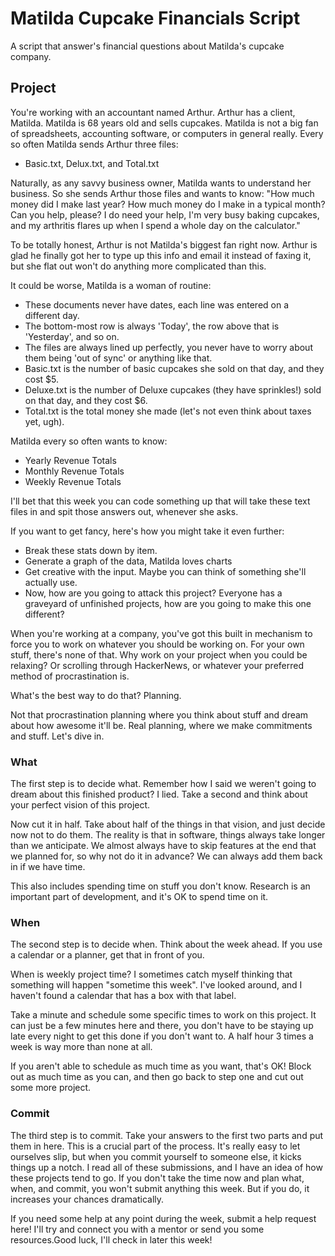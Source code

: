 # Matilda Cupcake Financials Script

A script that answer's financial questions about Matilda's cupcake company. 

## Project

You're working with an accountant named Arthur. Arthur has a client, Matilda.  Matilda is 68 years old and sells cupcakes.  Matilda is not a big fan of 
spreadsheets, accounting software, or computers in general really. Every so often Matilda sends Arthur three files:

- Basic.txt, Delux.txt, and Total.txt

Naturally, as any savvy business owner, Matilda wants to understand her business.  So she sends Arthur those files and wants to know: "How much money did I make 
last year? How much money do I make in a typical month?  Can you help, please? I do need your help,  I'm very busy baking cupcakes, and my arthritis flares 
up when I spend a whole day on the calculator."

To be totally honest, Arthur is not Matilda's biggest fan right now.  Arthur is glad he finally got her to type up this info and email it instead of faxing it, 
but she flat out won't do anything more complicated than this.

It could be worse, Matilda is a woman of routine:
- These documents never have dates, each line was entered on a different day.  
- The bottom-most row is always 'Today', the row above that is 'Yesterday', and so on.
- The files are always lined up perfectly, you never have to worry about them being 'out of sync' or anything like that.
- Basic.txt is the number of basic cupcakes she sold on that day, and they cost $5.  
- Deluxe.txt is the number of Deluxe cupcakes (they have sprinkles!) sold on that day, and they cost $6.  
- Total.txt is the total money she made (let's not even think about taxes yet, ugh).

Matilda every so often wants to know:
- Yearly Revenue Totals
- Monthly Revenue Totals
- Weekly Revenue Totals

I'll bet that this week you can code something up that will take these text files in and spit those answers out, whenever she asks.

If you want to get fancy, here's how you might take it even further:
- Break these stats down by item.
- Generate a graph of the data, Matilda loves charts
- Get creative with the input.  Maybe you can think of something she'll actually use.
- Now, how are you going to attack this project? Everyone has a graveyard of unfinished projects, how are you going to make this one different? 

When you're working at a company, you've got this built in mechanism to force you to work on whatever you should be working on. For your own stuff, 
there's none of that. Why work on your project when you could be relaxing? Or scrolling through HackerNews, or whatever your preferred method of 
procrastination is. 

What's the best way to do that? Planning. 

Not that procrastination planning where you think about stuff and dream about how awesome it'll be. Real planning, where we make commitments and stuff. 
Let's dive in. 

### What

The first step is to decide what. Remember how I said we weren't going to dream about this finished product? I lied. Take a second and think 
about your perfect vision of this project. 

Now cut it in half. Take about half of the things in that vision, and just decide now not to do them. The reality is that in software, things always take 
longer than we anticipate. We almost always have to skip features at the end that we planned for, so why not do it in advance? We can always add them back 
in if we have time. 

This also includes spending time on stuff you don't know. Research is an important part of development, and it's OK to spend time on it. 

### When
The second step is to decide when. Think about the week ahead. If you use a calendar or a planner, get that in front of you. 

When is weekly project time? I sometimes catch myself thinking that something will happen "sometime this week". I've looked around, and I haven't found a 
calendar that has a box with that label. 

Take a minute and schedule some specific times to work on this project. It can just be a few minutes here and there, you don't have to be staying up late every 
night to get this done if you don't want to. A half hour 3 times a week is way more than none at all. 

If you aren't able to schedule as much time as you want, that's OK! Block out as much time as you can, and then go back to step one and cut out some more project. 

### Commit 

The third step is to commit.  Take your answers to the first two parts and put them in here. This is a crucial part of the process. It's really easy to let 
ourselves slip, but when you commit yourself to someone else, it kicks things up a notch. I read all of these submissions, and I have an idea of how these 
projects tend to go. If you don't take the time now and plan what, when, and commit, you won't submit anything this week. But if you do, it increases your 
chances dramatically. 

If you need some help at any point during the week, submit a help request here!  I'll try and connect you with a mentor or send you some resources.Good luck, 
I'll check in later this week!




